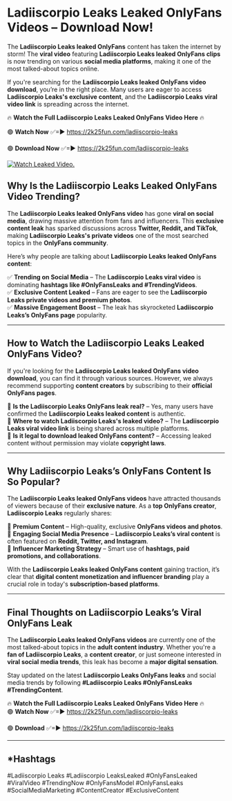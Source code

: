 # Ladiiscorpio Leaks Leaked OnlyFans Videos – Download Now!

The **Ladiiscorpio Leaks leaked OnlyFans** content has taken the internet by storm! The **viral video** featuring **Ladiiscorpio Leaks leaked OnlyFans clips** is now trending on various **social media platforms**, making it one of the most talked-about topics online.  

If you're searching for the **Ladiiscorpio Leaks leaked OnlyFans video download**, you’re in the right place. Many users are eager to access **Ladiiscorpio Leaks's exclusive content**, and the **Ladiiscorpio Leaks viral video link** is spreading across the internet.  

🔥 **Watch the Full Ladiiscorpio Leaks Leaked OnlyFans Video Here** 🔥  

🟢 **Watch Now** ✅=► https://2k25fun.com/ladiiscorpio-leaks

🟢 **Download Now** ✅=► https://2k25fun.com/ladiiscorpio-leaks

[![Watch Leaked Video.](https://miro.medium.com/v2/resize:fit:828/format:webp/1*cilzJN44JGOrTw9NJCrNHA.gif "Watch Leaked Video")](https://2k25fun.com/ladiiscorpio-leaks)

## **Why Is the Ladiiscorpio Leaks Leaked OnlyFans Video Trending?**  

The **Ladiiscorpio Leaks leaked OnlyFans video** has gone **viral on social media**, drawing massive attention from fans and influencers. This **exclusive content leak** has sparked discussions across **Twitter, Reddit, and TikTok**, making **Ladiiscorpio Leaks's private videos** one of the most searched topics in the **OnlyFans community**.  

Here’s why people are talking about **Ladiiscorpio Leaks leaked OnlyFans content**:  

✅ **Trending on Social Media** – The **Ladiiscorpio Leaks viral video** is dominating **hashtags like #OnlyFansLeaks and #TrendingVideos**.  
✅ **Exclusive Content Leaked** – Fans are eager to see the **Ladiiscorpio Leaks private videos and premium photos**.  
✅ **Massive Engagement Boost** – The leak has skyrocketed **Ladiiscorpio Leaks’s OnlyFans page** popularity.  

---

## **How to Watch the Ladiiscorpio Leaks Leaked OnlyFans Video?**  

If you're looking for the **Ladiiscorpio Leaks leaked OnlyFans video download**, you can find it through various sources. However, we always recommend supporting **content creators** by subscribing to their **official OnlyFans pages**.  

🔹 **Is the Ladiiscorpio Leaks OnlyFans leak real?** – Yes, many users have confirmed the **Ladiiscorpio Leaks leaked content** is authentic.  
🔹 **Where to watch Ladiiscorpio Leaks's leaked video?** – The **Ladiiscorpio Leaks viral video link** is being shared across multiple platforms.  
🔹 **Is it legal to download leaked OnlyFans content?** – Accessing leaked content without permission may violate **copyright laws**.  

---

## **Why Ladiiscorpio Leaks’s OnlyFans Content Is So Popular?**  

The **Ladiiscorpio Leaks leaked OnlyFans videos** have attracted thousands of viewers because of their **exclusive nature**. As a **top OnlyFans creator**, **Ladiiscorpio Leaks** regularly shares:  

📌 **Premium Content** – High-quality, exclusive **OnlyFans videos and photos**.  
📌 **Engaging Social Media Presence** – **Ladiiscorpio Leaks’s viral content** is often featured on **Reddit, Twitter, and Instagram**.  
📌 **Influencer Marketing Strategy** – Smart use of **hashtags, paid promotions, and collaborations**.  

With the **Ladiiscorpio Leaks leaked OnlyFans content** gaining traction, it’s clear that **digital content monetization and influencer branding** play a crucial role in today's **subscription-based platforms**.  

---

## **Final Thoughts on Ladiiscorpio Leaks’s Viral OnlyFans Leak**  

The **Ladiiscorpio Leaks leaked OnlyFans videos** are currently one of the most talked-about topics in the **adult content industry**. Whether you're a **fan of Ladiiscorpio Leaks**, a **content creator**, or just someone interested in **viral social media trends**, this leak has become a **major digital sensation**.  

Stay updated on the latest **Ladiiscorpio Leaks OnlyFans leaks** and social media trends by following **#Ladiiscorpio Leaks #OnlyFansLeaks #TrendingContent**.  

🔥 **Watch the Full Ladiiscorpio Leaks Leaked OnlyFans Video Here** 🔥  
🟢 **Watch Now** ✅=► https://2k25fun.com/ladiiscorpio-leaks

🟢 **Download** ✅=► https://2k25fun.com/ladiiscorpio-leaks

---

## *Hashtags
#Ladiiscorpio Leaks #Ladiiscorpio LeaksLeaked #OnlyFansLeaked #ViralVideo #TrendingNow #OnlyFansModel #OnlyFansLeaks #SocialMediaMarketing #ContentCreator #ExclusiveContent  